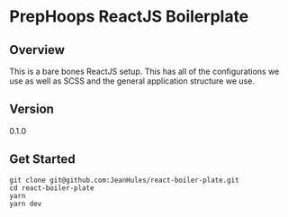 # PrepHoops ReactJS Boilerplate

## Overview

This is a bare bones ReactJS setup. This has all of the configurations we use as well as SCSS and the general application structure we use.

## Version

0.1.0

## Get Started

```
git clone git@github.com:JeanHules/react-boiler-plate.git
cd react-boiler-plate
yarn
yarn dev
```
